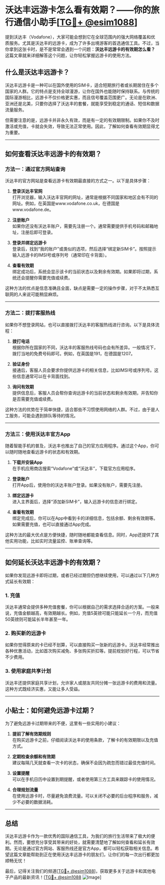 # 沃达丰远游卡怎么看有效期？——你的旅行通信小助手[[TG💪+ @esim1088](https://t.me/s/esim1088)]

提到沃达丰（Vodafone），大家可能会想到它在全球范围内的强大网络覆盖和优质服务。尤其是沃达丰的远游卡，成为了许多出境游客的首选通信工具。不过，当你拿到这张卡时，是不是常常会遇到一个问题：**沃达丰远游卡的有效期怎么看？** 这篇文章就来详细解答这个问题，让你轻松掌握远游卡的使用方法。

## 什么是沃达丰远游卡？

沃达丰远游卡是一种可以在国外使用的SIM卡，适合短期旅行者或长期居住在多个国家的人群。它的特点是支持全球漫游，让你在国外也能随时保持联系。与传统的国际漫游相比，远游卡不仅价格更实惠，而且信号覆盖范围更广。无论是在欧洲、亚洲还是北美，只要你选择了沃达丰的套餐，就能享受到稳定的通话、短信和数据流量服务。

但需要注意的是，远游卡并非永久有效，而是有一定的有效期限制。如果你不及时激活或充值，卡就会失效，导致无法正常使用。因此，了解如何查看有效期显得尤为重要。

---

## 如何查看沃达丰远游卡的有效期？

### 方法一：通过官方网站查询

沃达丰的官方网站是查看远游卡有效期最直接的方式之一。以下是具体步骤：

1. **登录沃达丰官网**  
   打开浏览器，输入沃达丰官网的网址，通常是根据不同国家和地区会有不同的网址。例如，在英国是www.vodafone.co.uk，在德国是www.vodafone.de。

2. **注册账户**  
   如果你还没有沃达丰账户，需要先注册一个。通常需要提供手机号码和邮箱地址，注册后即可登录。

3. **登录并绑定远游卡**  
   登录后，找到“我的账户”或类似的选项，然后选择“绑定新SIM卡”。按照提示输入远游卡的IMSI号或序列号（通常印在卡背面）。

4. **查看有效期**  
   绑定成功后，系统会显示该卡的当前状态以及剩余有效期。如果即将过期，系统还会提醒你需要充值或续费。

这种方法的优点是信息准确且全面，缺点是需要一定的操作步骤，对于不太熟悉互联网的人来说可能稍显麻烦。

---

### 方法二：拨打客服热线

如果你不想登录网站，也可以直接拨打沃达丰的客服热线进行咨询。以下是具体流程：

1. **拨打电话**  
   根据你所在国家的不同，沃达丰的客服热线号码也会有所差异。一般情况下，拨打当地的免费号码即可。例如，在英国是191，在德国是1207。

2. **验证身份**  
   接通后，客服人员会要求你提供远游卡的相关信息，比如IMSI号或序列号。这些信息通常可以在卡背面找到。

3. **询问有效期**  
   提供信息后，客服人员会帮你查询远游卡的当前状态和剩余有效期，并告知你是否需要充值或续费。

这种方法的优势在于简单快捷，适合那些不习惯使用网络的人群。不过，由于是人工服务，可能会遇到排队等待的情况。

---

### 方法三：使用沃达丰官方App

随着智能手机的普及，沃达丰也推出了自己的官方应用程序。通过这个App，你可以随时随地查看远游卡的状态和有效期。

1. **下载并安装App**  
   在手机应用商店搜索“Vodafone”或“沃达丰”，下载官方应用程序。

2. **登录账户**  
   打开App后，使用你的沃达丰账户登录。如果没有账户，需要先注册。

3. **绑定远游卡**  
   进入主界面后，选择“添加新SIM卡”，输入远游卡的信息进行绑定。

4. **查看有效期**  
   绑定完成后，你可以在App中看到卡的详细信息，包括余额、剩余有效期等。如果需要充值，也可以直接通过App完成。

这种方法的最大优点是方便快捷，随时随地都能查看信息。同时，App还提供了其他实用功能，比如实时流量监控、账单查询等。

---

## 如何延长沃达丰远游卡的有效期？

如果你发现远游卡即将过期，或者已经过期但仍想继续使用，可以通过以下几种方式延长有效期：

### 1. 充值

沃达丰通常会提供多种充值套餐，你可以根据自己的需求选择合适的方案。一般来说，充值金额越高，有效期越长。例如，充值5英镑可能只能延长一个月，而充值50英镑则可能延长半年甚至一年。

### 2. 购买新的远游卡

如果你觉得原来的卡已经不划算，可以直接购买一张新的远游卡。沃达丰经常推出各种优惠活动，比如首次购买减免、多张购买折扣等。提前规划好行程，可以节省不少费用。

### 3. 使用家庭共享计划

沃达丰还提供家庭共享计划，允许家人或朋友共同分摊一张远游卡的费用和流量。这种方式既经济实惠，又能让多人受益。

---

## 小贴士：如何避免远游卡过期？

为了避免远游卡过期带来的不便，这里有一些实用的小建议：

1. **提前了解有效期规则**  
   在购买远游卡之前，仔细阅读沃达丰的使用条款，了解卡的有效期限以及充值方式。

2. **定期检查余额和有效期**  
   建议每隔几天就查看一次卡的状态，确保不会因为疏忽而错过最佳充值时间。

3. **设置提醒**  
   可以在手机日历中设置到期提醒，或者使用第三方工具来跟踪卡的使用情况。

4. **合理规划流量**  
   在使用远游卡时，尽量避免浪费流量。可以关闭不必要的后台程序和服务，减少不必要的数据消耗。

---

## 总结

沃达丰远游卡作为一款优秀的国际通信工具，为我们的旅行生活带来了极大的便利。然而，要想充分享受其带来的好处，就需要清楚地了解如何查看和延长有效期。无论是通过官方网站、客服热线还是官方App，都可以轻松获取相关信息。希望这篇文章能帮助到正在使用沃达丰远游卡的朋友们，让你们的每一次出行都更加顺畅无忧！

最后，记得关注我们的频道[[TG💪+ @esim1088](https://t.me/s/esim1088)]，获取更多关于远游卡和其他电子产品的最新资讯！[[TG💪+ @esim1088](https://t.me/s/esim1088) ![Image](https://i.postimg.cc/4NQfJmqS/Snipaste-2025-05-13-00-14-12.png)]